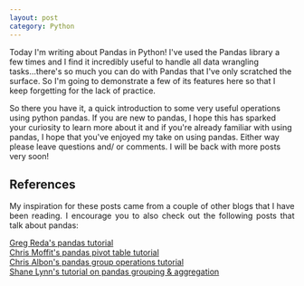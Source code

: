 ```yaml
---
layout: post
category: Python
---
```


Today I'm writing about Pandas in Python! I've used the Pandas library a few times and I find it incredibly useful to handle all data wrangling tasks...there's so much you can do with Pandas that I've only scratched the surface. So I'm going to demonstrate a few of its features here so that I keep forgetting for the lack of practice.

<script src="https://gist.github.com/adikamath/c1faad82b66c12e01a6a063b7a923012.js"></script>

So there you have it, a quick introduction to some very useful operations using python pandas. If you are new to pandas, I hope this has sparked your curiosity to learn more about it and if you're already familiar with using pandas, I hope that you've enjoyed my take on using pandas. Either way please leave questions and/ or comments. I will be back with more posts very soon!

## References
<p style="text-align:justify">My inspiration for these posts came from a couple of other blogs that I have been reading. I encourage you to also check out the following posts that talk about pandas:</p>

<div>
<div><a href = "http://www.gregreda.com/2013/10/26/working-with-pandas-dataframes/">Greg Reda's pandas tutorial</a></div>
<div><a href = "http://pbpython.com/pandas-pivot-table-explained.html">Chris Moffit's pandas pivot table tutorial</a></div>
<div><a href = "https://chrisalbon.com/python/pandas_apply_operations_to_groups.html">Chris Albon's pandas group operations tutorial</a></div>
<div><a href = "http://www.shanelynn.ie/summarising-aggregation-and-grouping-data-in-python-pandas/">Shane Lynn's tutorial on pandas grouping & aggregation</a></div>
</div>
<p></p>

